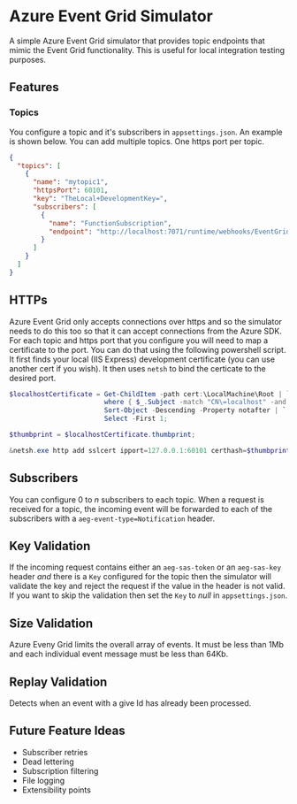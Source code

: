 
# Azure Event Grid Simulator

A simple Azure Event Grid simulator that provides topic endpoints that mimic the Event Grid functionality. This is useful for local integration testing purposes.

## Features


### Topics
You configure a topic and it's subscribers in `appsettings.json`. An example is shown below.
You can add multiple topics. One https port per topic.

```json
{
  "topics": [
    {
      "name": "mytopic1",
      "httpsPort": 60101,
      "key": "TheLocal+DevelopmentKey=",
      "subscribers": [
        {
          "name": "FunctionSubscription",
          "endpoint": "http://localhost:7071/runtime/webhooks/EventGrid?functionName=PersistEventToDb"
        }
      ]
    }
  ]
}
```

## HTTPs

Azure Event Grid only accepts connections over https and so the simulator needs to do this too so that it can accept connections from the Azure SDK.
For each topic and https port that you configure you will need to map a certificate to the port.
You can do that using the following powershell script. It first finds your local (IIS Express) development certificate (you can use another cert if you wish). It then uses `netsh` to bind the certicate to the desired port.

```powershell
$localhostCertificate = Get-ChildItem -path cert:\LocalMachine\Root | `
                        where { $_.Subject -match "CN\=localhost" -and $_.notafter -ge (Get-Date)  } | `
                        Sort-Object -Descending -Property notafter | `
                        Select -First 1;

$thumbprint = $localhostCertificate.thumbprint;

&netsh.exe http add sslcert ipport=127.0.0.1:60101 certhash=$thumbprint appid="{9c959566-4d24-41f9-8ff5-b7236a886585}"

```

## Subscribers

You can configure 0 to _n_ subscribers to each topic. When a request is received for a topic, the incoming event will be forwarded to each of the subscribers with a `aeg-event-type=Notification` header. 

## Key Validation

If the incoming request contains either an `aeg-sas-token` or an `aeg-sas-key` header _and_ there is a `Key` configured for the topic then the simulator will validate the key and reject the request if the value in the header is not valid.
If you want to skip the validation then set the `Key` to _null_ in `appsettings.json`.

## Size Validation

Azure Eveny Grid limits the overall array of events. It must be less than 1Mb and each individual event message must be less than 64Kb.

## Replay Validation

Detects when an event with a give Id has already been processed.

## Future Feature Ideas

- Subscriber retries
- Dead lettering
- Subscription filtering
- File logging
- Extensibility points
